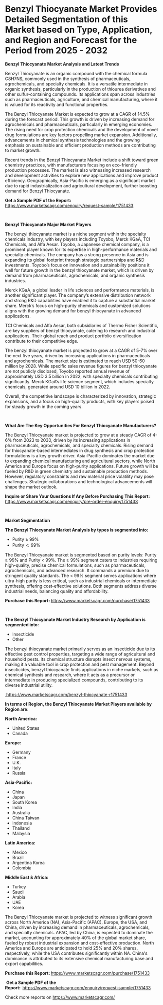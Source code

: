 <p><h1>Benzyl Thiocyanate Market Provides Detailed Segmentation of this Market based on Type, Application, and Region and Forecast for the Period from 2025 - 2032</h1></p><p><strong>Benzyl Thiocyanate Market Analysis and Latest Trends</strong></p>
<p><p>Benzyl Thiocyanate is an organic compound with the chemical formula C8H7NS, commonly used in the synthesis of pharmaceuticals, agrochemicals, and specialty chemicals. It is a versatile intermediate in organic synthesis, particularly in the production of thiourea derivatives and other sulfur-containing compounds. Its applications span across industries such as pharmaceuticals, agriculture, and chemical manufacturing, where it is valued for its reactivity and functional properties.</p><p>The Benzyl Thiocyanate Market is expected to grow at a CAGR of 14.5% during the forecast period. This growth is driven by increasing demand for agrochemicals and pharmaceuticals, particularly in emerging economies. The rising need for crop protection chemicals and the development of novel drug formulations are key factors propelling market expansion. Additionally, advancements in chemical synthesis technologies and the growing emphasis on sustainable and efficient production methods are contributing to market growth.</p><p>Recent trends in the Benzyl Thiocyanate Market include a shift toward green chemistry practices, with manufacturers focusing on eco-friendly production processes. The market is also witnessing increased research and development activities to explore new applications and improve product efficiency. Geographically, Asia-Pacific is emerging as a significant market due to rapid industrialization and agricultural development, further boosting demand for Benzyl Thiocyanate.</p></p>
<p><strong>Get a Sample PDF of the Report:&nbsp;</strong> <a href="https://www.marketscagr.com/enquiry/request-sample/1751433?utm_campaign=1902&utm_medium=2&utm_source=Github&utm_content=ia&utm_term=26012025&utm_id=benzyl-thiocyanate">https://www.marketscagr.com/enquiry/request-sample/1751433</a></p>
<p>&nbsp;</p>
<p><strong>Benzyl Thiocyanate Major Market Players</strong></p>
<p><p>The benzyl thiocyanate market is a niche segment within the specialty chemicals industry, with key players including Toyobo, Merck KGaA, TCI Chemicals, and Alfa Aesar. Toyobo, a Japanese chemical company, is a prominent player known for its expertise in high-performance materials and specialty chemicals. The company has a strong presence in Asia and is expanding its global footprint through strategic partnerships and R&D investments. Toyobo’s focus on innovation and sustainability positions it well for future growth in the benzyl thiocyanate market, which is driven by demand from pharmaceuticals, agrochemicals, and organic synthesis industries.</p><p>Merck KGaA, a global leader in life sciences and performance materials, is another significant player. The company’s extensive distribution network and strong R&D capabilities have enabled it to capture a substantial market share. Merck’s focus on high-purity chemicals and customized solutions aligns with the growing demand for benzyl thiocyanate in advanced applications.</p><p>TCI Chemicals and Alfa Aesar, both subsidiaries of Thermo Fisher Scientific, are key suppliers of benzyl thiocyanate, catering to research and industrial applications. Their global reach and product portfolio diversification contribute to their competitive edge.</p><p>The benzyl thiocyanate market is projected to grow at a CAGR of 5-7% over the next five years, driven by increasing applications in pharmaceuticals and agrochemicals. The market size is estimated to reach USD 50-60 million by 2028. While specific sales revenue figures for benzyl thiocyanate are not publicly disclosed, Toyobo reported annual revenue of approximately USD 3.5 billion in 2022, with specialty chemicals contributing significantly. Merck KGaA’s life science segment, which includes specialty chemicals, generated around USD 10 billion in 2022.</p><p>Overall, the competitive landscape is characterized by innovation, strategic expansions, and a focus on high-quality products, with key players poised for steady growth in the coming years.</p></p>
<p>&nbsp;</p>
<p><strong>What Are The Key Opportunities For Benzyl Thiocyanate Manufacturers?</strong></p>
<p><p>The Benzyl Thiocyanate market is projected to grow at a steady CAGR of 4-6% from 2023 to 2030, driven by its increasing applications in pharmaceuticals, agrochemicals, and specialty chemicals. Rising demand for thiocyanate-based intermediates in drug synthesis and crop protection formulations is a key growth driver. Asia-Pacific dominates the market due to expanding chemical manufacturing and agricultural sectors, while North America and Europe focus on high-purity applications. Future growth will be fueled by R&D in green chemistry and sustainable production methods. However, regulatory constraints and raw material price volatility may pose challenges. Strategic collaborations and technological advancements will shape the market outlook.</p></p>
<p><strong>Inquire or Share Your Questions If Any Before Purchasing This Report:</strong> <a href="https://www.marketscagr.com/enquiry/pre-order-enquiry/1751433?utm_campaign=1902&utm_medium=2&utm_source=Github&utm_content=ia&utm_term=26012025&utm_id=benzyl-thiocyanate">https://www.marketscagr.com/enquiry/pre-order-enquiry/1751433</a></p>
<p>&nbsp;</p>
<p><strong>Market Segmentation</strong></p>
<p><strong>The Benzyl Thiocyanate Market Analysis by types is segmented into:</strong></p>
<p><ul><li>Purity ≥ 99%</li><li>Purity ＜ 99%</li></ul></p>
<p><p>The Benzyl Thiocyanate market is segmented based on purity levels: Purity ≥ 99% and Purity < 99%. The ≥ 99% segment caters to industries requiring high-quality, precise chemical formulations, such as pharmaceuticals, agrochemicals, and advanced research. It commands a premium due to stringent quality standards. The < 99% segment serves applications where ultra-high purity is less critical, such as industrial chemicals or intermediate synthesis, offering cost-effective solutions. Both segments address diverse industrial needs, balancing quality and affordability.</p></p>
<p><strong>Purchase this Report:&nbsp;</strong><a href="https://www.marketscagr.com/purchase/1751433?utm_campaign=1902&utm_medium=2&utm_source=Github&utm_content=ia&utm_term=26012025&utm_id=benzyl-thiocyanate">https://www.marketscagr.com/purchase/1751433</a></p>
<p>&nbsp;</p>
<p><strong>The Benzyl Thiocyanate Market Industry Research by Application is segmented into:</strong></p>
<p><ul><li>Insecticide</li><li>Other</li></ul></p>
<p><p>The benzyl thiocyanate market primarily serves as an insecticide due to its effective pest control properties, targeting a wide range of agricultural and household pests. Its chemical structure disrupts insect nervous systems, making it a valuable tool in crop protection and pest management. Beyond insecticides, benzyl thiocyanate finds applications in niche markets, such as chemical synthesis and research, where it acts as a precursor or intermediate in producing specialized compounds, contributing to its diverse industrial utility.</p></p>
<p><a href="https://www.marketscagr.com/benzyl-thiocyanate-r1751433?utm_campaign=1902&utm_medium=2&utm_source=Github&utm_content=ia&utm_term=26012025&utm_id=benzyl-thiocyanate">&nbsp;https://www.marketscagr.com/benzyl-thiocyanate-r1751433</a></p>
<p><strong>In terms of Region, the Benzyl Thiocyanate Market Players available by Region are:</strong></p>
<p>
    <p> <strong> North America: </strong>
        <ul>
            <li>United States</li>
            <li>Canada</li>
        </ul>
        </p> 
    <p> <strong> Europe: </strong>
        <ul>
            <li>Germany</li>
            <li>France</li>
            <li>U.K.</li>
            <li>Italy</li>
            <li>Russia</li>
        </ul>
        </p> 
    <p> <strong> Asia-Pacific: </strong>
        <ul>
            <li>China</li>
            <li>Japan</li>
            <li>South Korea</li>
            <li>India</li>
            <li>Australia</li>
            <li>China Taiwan</li>
            <li>Indonesia</li>
            <li>Thailand</li>
            <li>Malaysia</li>
        </ul>
        </p> 
    <p> <strong> Latin America: </strong>
        <ul>
            <li>Mexico</li>
            <li>Brazil</li>
            <li>Argentina Korea</li>
            <li>Colombia</li>
        </ul>
        </p> 
    <p> <strong> Middle East & Africa: </strong>
        <ul>
            <li>Turkey</li>
            <li>Saudi</li>
            <li>Arabia</li>
            <li>UAE</li>
            <li>Korea</li>
        </ul>
    </p>
    </p>
<p><p>The Benzyl Thiocyanate market is projected to witness significant growth across North America (NA), Asia-Pacific (APAC), Europe, the USA, and China, driven by increasing demand in pharmaceuticals, agrochemicals, and specialty chemicals. APAC, led by China, is expected to dominate the market, accounting for approximately 40% of the global market share, fueled by robust industrial expansion and cost-effective production. North America and Europe are anticipated to hold 25% and 20% shares, respectively, while the USA contributes significantly within NA. China's dominance is attributed to its extensive chemical manufacturing base and export capabilities.</p></p>
<p><strong>Purchase this Report: </strong><a href="https://www.marketscagr.com/purchase/1751433?utm_campaign=1902&utm_medium=2&utm_source=Github&utm_content=ia&utm_term=26012025&utm_id=benzyl-thiocyanate">https://www.marketscagr.com/purchase/1751433</a></p>
<p>&nbsp;<strong>Get a Sample PDF of the Report:&nbsp;&nbsp;</strong><a href="https://www.marketscagr.com/enquiry/request-sample/1751433?utm_campaign=1902&utm_medium=2&utm_source=Github&utm_content=ia&utm_term=26012025&utm_id=benzyl-thiocyanate">https://www.marketscagr.com/enquiry/request-sample/1751433</a></p>
<p><strong></strong></p>
<p>Check more reports on <a href="https://www.marketscagr.com/?utm_campaign=1902&utm_medium=2&utm_source=Github&utm_content=ia&utm_term=26012025&utm_id=benzyl-thiocyanate">https://www.marketscagr.com/</a></p>